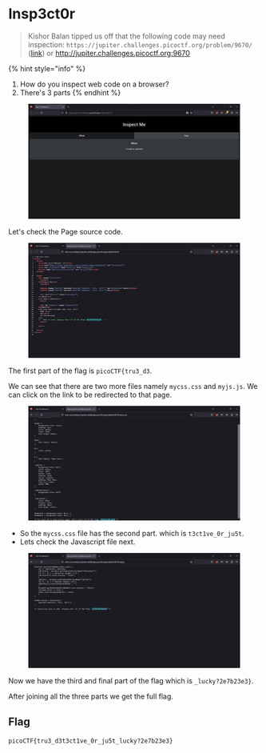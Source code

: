 # Insp3ct0r

> Kishor Balan tipped us off that the following code may need inspection: `https://jupiter.challenges.picoctf.org/problem/9670/` ([link](https://jupiter.challenges.picoctf.org/problem/9670/)) or http://jupiter.challenges.picoctf.org:9670

{% hint style="info" %}
1. How do you inspect web code on a browser?
2. There's 3 parts
{% endhint %}

<figure><img src="../../.gitbook/assets/1 (58).png" alt=""><figcaption></figcaption></figure>

Let's check the Page source code.

<figure><img src="../../.gitbook/assets/2 (57).png" alt=""><figcaption></figcaption></figure>

The first part of the flag is `picoCTF{tru3_d3`.

We can see that there are two more files namely `mycss.css` and `myjs.js`. We can click on the link to be redirected to that page.

<figure><img src="../../.gitbook/assets/3 (52).png" alt=""><figcaption></figcaption></figure>

* So the `mycss.css` file has the second part. which is `t3ct1ve_0r_ju5t`.
* Lets check the Javascript file next.

<figure><img src="../../.gitbook/assets/4 (44).png" alt=""><figcaption></figcaption></figure>

Now we have the third and final part of the flag which is `_lucky?2e7b23e3}`.

After joining all the three parts we get the full flag.

## Flag

```
picoCTF{tru3_d3t3ct1ve_0r_ju5t_lucky?2e7b23e3}
```
